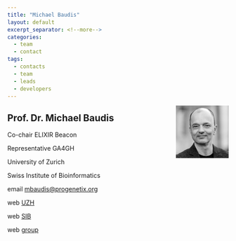 ```yaml
---
title: "Michael Baudis"
layout: default
excerpt_separator: <!--more-->
categories:
  - team
  - contact
tags:
  - contacts
  - team
  - leads
  - developers
---
```


<img style="float: right; width: 120px;" src="/assets/img/team/mbaudis.jpg" />

## Prof. Dr. Michael Baudis

Co-chair ELIXIR Beacon

Representative GA4GH

University of Zurich

Swiss Institute of Bioinformatics

email [mbaudis@progenetix.org](mailto:mbaudis@progenetix.org)

web [UZH](https://www.imls.uzh.ch/en/research/baudis.html)

web [SIB](https://www.sib.swiss/michael-baudis-group)

web [group](https://info.baudisgroup.org)

<!--more-->

